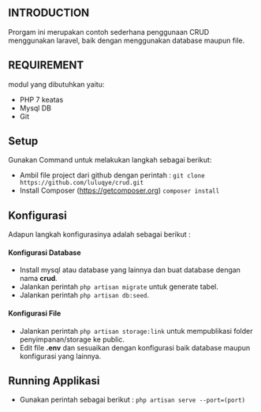 INTRODUCTION
------------

Prorgam ini merupakan contoh sederhana penggunaan CRUD menggunakan laravel, baik dengan menggunakan database maupun file.

REQUIREMENT
------------

modul yang dibutuhkan yaitu:

 * PHP 7 keatas
 * Mysql DB
 * Git


Setup
------------

Gunakan Command untuk melakukan langkah sebagai berikut:
 * Ambil file project dari github dengan perintah :
`git clone https://github.com/luluqye/crud.git`
 * Install Composer (https://getcomposer.org) 
`composer install`
 
Konfigurasi
------------
Adapun langkah konfigurasinya adalah sebagai berikut :
#### Konfigurasi Database
* Install mysql atau database yang lainnya dan buat database dengan nama **crud**.
* Jalankan perintah  `php artisan migrate` untuk generate tabel.
* Jalankan perintah `php artisan db:seed`.
#### Konfigurasi File
* Jalankan perintah `php artisan storage:link` untuk mempublikasi folder penyimpanan/storage ke public.
* Edit file **.env** dan sesuaikan dengan konfigurasi baik database maupun konfigurasi yang lainnya.

Running Applikasi
------------
 * Gunakan perintah sebagai berikut :
 `php artisan serve --port=(port)`
